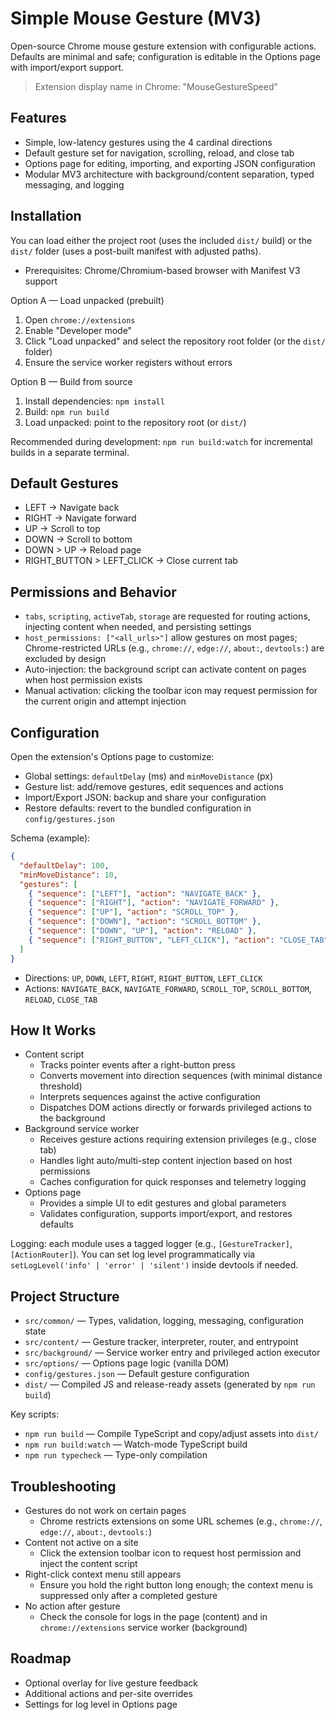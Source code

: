 # Simple Mouse Gesture (MV3)

Open-source Chrome mouse gesture extension with configurable actions. Defaults are minimal and safe; configuration is editable in the Options page with import/export support.

> Extension display name in Chrome: "MouseGestureSpeed"

## Features
- Simple, low-latency gestures using the 4 cardinal directions
- Default gesture set for navigation, scrolling, reload, and close tab
- Options page for editing, importing, and exporting JSON configuration
- Modular MV3 architecture with background/content separation, typed messaging, and logging

## Installation

You can load either the project root (uses the included `dist/` build) or the `dist/` folder (uses a post-built manifest with adjusted paths).

- Prerequisites: Chrome/Chromium-based browser with Manifest V3 support

Option A — Load unpacked (prebuilt)
1. Open `chrome://extensions`
2. Enable "Developer mode"
3. Click "Load unpacked" and select the repository root folder (or the `dist/` folder)
4. Ensure the service worker registers without errors

Option B — Build from source
1. Install dependencies: `npm install`
2. Build: `npm run build`
3. Load unpacked: point to the repository root (or `dist/`)

Recommended during development: `npm run build:watch` for incremental builds in a separate terminal.

## Default Gestures

- LEFT → Navigate back
- RIGHT → Navigate forward
- UP → Scroll to top
- DOWN → Scroll to bottom
- DOWN > UP → Reload page
- RIGHT_BUTTON > LEFT_CLICK → Close current tab


## Permissions and Behavior

- `tabs`, `scripting`, `activeTab`, `storage` are requested for routing actions, injecting content when needed, and persisting settings
- `host_permissions: ["<all_urls>"]` allow gestures on most pages; Chrome-restricted URLs (e.g., `chrome://`, `edge://`, `about:`, `devtools:`) are excluded by design
- Auto-injection: the background script can activate content on pages when host permission exists
- Manual activation: clicking the toolbar icon may request permission for the current origin and attempt injection

## Configuration

Open the extension's Options page to customize:
- Global settings: `defaultDelay` (ms) and `minMoveDistance` (px)
- Gesture list: add/remove gestures, edit sequences and actions
- Import/Export JSON: backup and share your configuration
- Restore defaults: revert to the bundled configuration in `config/gestures.json`

Schema (example):
```json
{
  "defaultDelay": 100,
  "minMoveDistance": 10,
  "gestures": [
    { "sequence": ["LEFT"], "action": "NAVIGATE_BACK" },
    { "sequence": ["RIGHT"], "action": "NAVIGATE_FORWARD" },
    { "sequence": ["UP"], "action": "SCROLL_TOP" },
    { "sequence": ["DOWN"], "action": "SCROLL_BOTTOM" },
    { "sequence": ["DOWN", "UP"], "action": "RELOAD" },
    { "sequence": ["RIGHT_BUTTON", "LEFT_CLICK"], "action": "CLOSE_TAB" }
  ]
}
```

- Directions: `UP`, `DOWN`, `LEFT`, `RIGHT`, `RIGHT_BUTTON`, `LEFT_CLICK`
- Actions: `NAVIGATE_BACK`, `NAVIGATE_FORWARD`, `SCROLL_TOP`, `SCROLL_BOTTOM`, `RELOAD`, `CLOSE_TAB`

## How It Works

- Content script
  - Tracks pointer events after a right-button press
  - Converts movement into direction sequences (with minimal distance threshold)
  - Interprets sequences against the active configuration
  - Dispatches DOM actions directly or forwards privileged actions to the background
- Background service worker
  - Receives gesture actions requiring extension privileges (e.g., close tab)
  - Handles light auto/multi-step content injection based on host permissions
  - Caches configuration for quick responses and telemetry logging
- Options page
  - Provides a simple UI to edit gestures and global parameters
  - Validates configuration, supports import/export, and restores defaults

Logging: each module uses a tagged logger (e.g., `[GestureTracker]`, `[ActionRouter]`). You can set log level programmatically via `setLogLevel('info' | 'error' | 'silent')` inside devtools if needed.

## Project Structure

- `src/common/` — Types, validation, logging, messaging, configuration state
- `src/content/` — Gesture tracker, interpreter, router, and entrypoint
- `src/background/` — Service worker entry and privileged action executor
- `src/options/` — Options page logic (vanilla DOM)
- `config/gestures.json` — Default gesture configuration
- `dist/` — Compiled JS and release-ready assets (generated by `npm run build`)

Key scripts:
- `npm run build` — Compile TypeScript and copy/adjust assets into `dist/`
- `npm run build:watch` — Watch-mode TypeScript build
- `npm run typecheck` — Type-only compilation

## Troubleshooting

- Gestures do not work on certain pages
  - Chrome restricts extensions on some URL schemes (e.g., `chrome://`, `edge://`, `about:`, `devtools:`)
- Content not active on a site
  - Click the extension toolbar icon to request host permission and inject the content script
- Right-click context menu still appears
  - Ensure you hold the right button long enough; the context menu is suppressed only after a completed gesture
- No action after gesture
  - Check the console for logs in the page (content) and in `chrome://extensions` service worker (background)


## Roadmap

- Optional overlay for live gesture feedback
- Additional actions and per-site overrides
- Settings for log level in Options page

